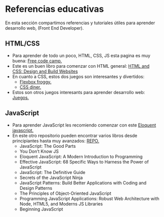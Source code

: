 # Referencias educativas

En esta sección compartimos referencias y tutoriales útiles para aprender desarrollo web, (Front End Developer).

## HTML/CSS
- Para aprender de todo un poco, HTML, CSS, JS esta pagina es muy buena: [Free code camp.](https://www.freecodecamp.org/learn)
- Este es un buen libro para comenzar con HTML general: [HTML and CSS: Design and Build Websites](https://wtf.tw/ref/duckett.pdf)
- En cuanto a CSS, estos dos juegos son interesantes y divertidos:
  - [Flexbox froggy.](https://flexboxfroggy.com/)
  - [CSS diner.](https://flukeout.github.io/)
- Estos son otros juegos interesants para aprender desarrollo web: [Juegos.](https://medium.com/geekculture/learn-css-by-playing-games-cf70a79a38)

## JavaScript
- Para aprender JavaScript les recomiendo comenzar con este [Eloquent javascript.](https://eloquentjavascript.net/)
- En este otro repositorio pueden encontrar varios libros desde principiantes hasta muy avanzados: [REPO.](https://github.com/hypnguyen1209/JS-ebook/tree/master)
    - JavaScript: The Good Parts
    - You Don’t Know JS
    - Eloquent JavaScript: A Modern Introduction to Programming
    - Effective JavaScript: 68 Specific Ways to Harness the Power of JavaScript
    - JavaScript: The Definitive Guide
    - Secrets of the JavaScript Ninja
    - JavaScript Patterns: Build Better Applications with Coding and Design Patterns
    - The Principles of Object-Oriented JavaScript
    - Programming JavaScript Applications: Robust Web Architecture with Node, HTML5, and Moderns JS Libraries
    - Beginning JavaScript